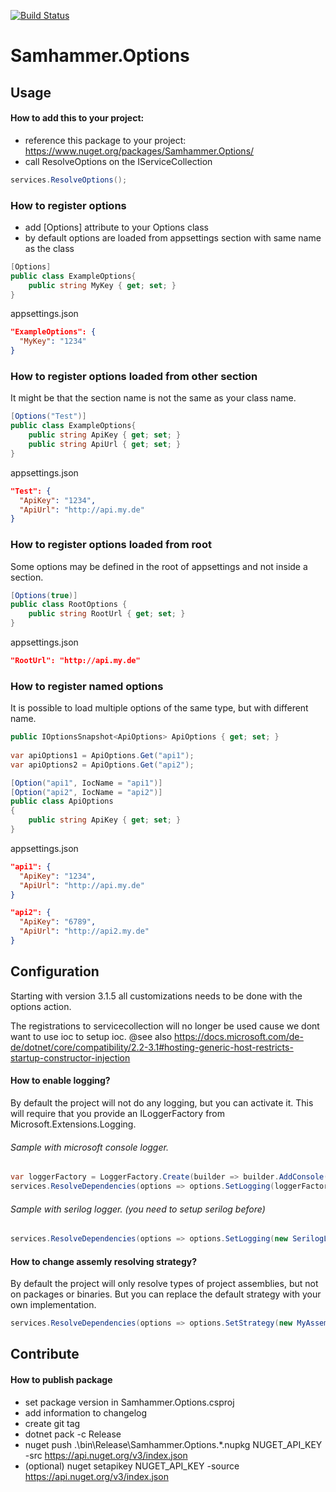 ﻿[![Build Status](https://travis-ci.com/SamhammerAG/Samhammer.Options.svg?branch=master)](https://travis-ci.com/SamhammerAG/Samhammer.Options)
 
# Samhammer.Options

## Usage

#### How to add this to your project:
- reference this package to your project: https://www.nuget.org/packages/Samhammer.Options/
- call ResolveOptions on the IServiceCollection

```csharp
services.ResolveOptions();
```

### How to register options ##
- add [Options] attribute to your Options class
- by default options are loaded from appsettings section with same name as the class

```csharp
[Options]
public class ExampleOptions{
    public string MyKey { get; set; }
}
```

appsettings.json
```json
"ExampleOptions": {
  "MyKey": "1234"
}
```

### How to register options loaded from other section ##
It might be that the section name is not the same as your class name.

```csharp
[Options("Test")]
public class ExampleOptions{
    public string ApiKey { get; set; }
    public string ApiUrl { get; set; }
}
```

appsettings.json
```json
"Test": {
  "ApiKey": "1234",
  "ApiUrl": "http://api.my.de"
}
```

### How to register options loaded from root ##
Some options may be defined in the root of appsettings and not inside a section.

```csharp
[Options(true)]
public class RootOptions {
    public string RootUrl { get; set; }
}
```

appsettings.json
```json
"RootUrl": "http://api.my.de"
```

### How to register named options ##
It is possible to load multiple options of the same type, but with different name.

```csharp
public IOptionsSnapshot<ApiOptions> ApiOptions { get; set; }
    
var apiOptions1 = ApiOptions.Get("api1");
var apiOptions2 = ApiOptions.Get("api2");
```

```csharp
[Option("api1", IocName = "api1")]
[Option("api2", IocName = "api2")]
public class ApiOptions
{
    public string ApiKey { get; set; }
}
```
appsettings.json
```json
"api1": {
  "ApiKey": "1234",
  "ApiUrl": "http://api.my.de"
}

"api2": {
  "ApiKey": "6789",
  "ApiUrl": "http://api2.my.de"
}
```

## Configuration
Starting with version 3.1.5 all customizations needs to be done with the options action.

The registrations to servicecollection will no longer be used cause we dont want to use ioc to setup ioc.
@see also https://docs.microsoft.com/de-de/dotnet/core/compatibility/2.2-3.1#hosting-generic-host-restricts-startup-constructor-injection

#### How to enable logging?
By default the project will not do any logging, but you can activate it.
This will require that you provide an ILoggerFactory from Microsoft.Extensions.Logging.

###### Sample with microsoft console logger.
```csharp
var loggerFactory = LoggerFactory.Create(builder => builder.AddConsole().SetMinimumLevel(LogLevel.Debug));
services.ResolveDependencies(options => options.SetLogging(loggerFactory));
```

###### Sample with serilog logger. (you need to setup serilog before)
```csharp
services.ResolveDependencies(options => options.SetLogging(new SerilogLoggerFactory()));
```

#### How to change assemly resolving strategy?
By default the project will only resolve types of project assemblies, but not on packages or binaries.
But you can replace the default strategy with your own implementation.

```csharp
services.ResolveDependencies(options => options.SetStrategy(new MyAssemblyResolvingStrategy()));
```

## Contribute

#### How to publish package
- set package version in Samhammer.Options.csproj
- add information to changelog
- create git tag
- dotnet pack -c Release
- nuget push .\bin\Release\Samhammer.Options.*.nupkg NUGET_API_KEY -src https://api.nuget.org/v3/index.json
- (optional) nuget setapikey NUGET_API_KEY -source https://api.nuget.org/v3/index.json
